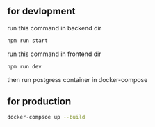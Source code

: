 ## for devlopment
run this command in backend dir
```bash
npm run start
```
run this command in frontend dir
```bash
npm run dev
```
then run postgress container in docker-compose

## for production 
```bash
docker-compsoe up --build
```
